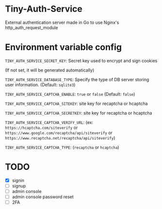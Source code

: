 # Tiny-Auth-Service
External authentication server made in Go to use Nginx's http_auth_request_module


# Environment variable config

`TINY_AUTH_SERVICE_SECRET_KEY`: Secret key used to encrypt and sign cookies

(If not set, it will be generated automatically)

`TINY_AUTH_SERVICE_DATABASE_TYPE`: Specify the type of DB server storing user information. (Default: `sqlite3`)

`TINY_AUTH_SERVICE_CAPTCHA_ENABLE`: `true` or `false` (Default: `false`)

`TINY_AUTH_SERVICE_CAPTCHA_SITEKEY`: site key for recaptcha or hcaptcha

`TINY_AUTH_SERVICE_CAPTCHA_SECRETKEY`: site key for recaptcha or hcaptcha

`TINY_AUTH_SERVICE_CAPTCHA_VERIFY_URL`: (ex: `https://hcaptcha.com/siteverify` or `https://www.google.com/recaptcha/api/siteverify` or `https://www.recaptcha.net/recaptcha/api/siteverify`)

`TINY_AUTH_SERVICE_CAPTCHA_TYPE`: (`recaptcha` or `hcaptcha`)

# TODO 

- [x] signin
- [ ] signup
- [ ] admin console
- [ ] admin console password reset
- [ ] 2FA
